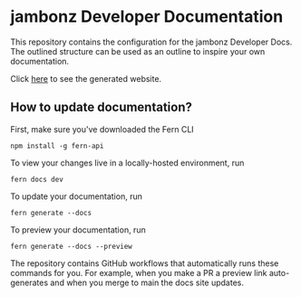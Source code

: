 # jambonz Developer Documentation
This repository contains the configuration for the jambonz Developer Docs. The outlined structure can be used as an outline to inspire your own documentation. 

Click [here](https://jambonz-12u348932.docs.buildwithfern.com) to see the generated website. 

## How to update documentation?
First, make sure you've downloaded the Fern CLI
```
npm install -g fern-api
```

To view your changes live in a locally-hosted environment, run
```
fern docs dev
```

To update your documentation, run
```
fern generate --docs
```

To preview your documentation, run
```
fern generate --docs --preview
```

The repository contains GitHub workflows that automatically runs these commands for you. For example, when you make a PR a preview link auto-generates and when you merge to main the docs site updates.